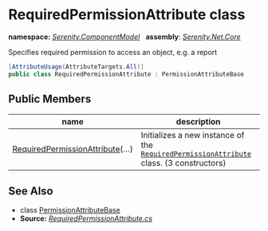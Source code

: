 # RequiredPermissionAttribute class
**namespace:** *[Serenity.ComponentModel](../README.md#serenity.componentmodel-namespace)*   **assembly**: *[Serenity.Net.Core](../README.md)*

Specifies required permission to access an object, e.g. a report

```csharp
[AttributeUsage(AttributeTargets.All)]
public class RequiredPermissionAttribute : PermissionAttributeBase
```

## Public Members

| name | description |
| --- | --- |
| [RequiredPermissionAttribute](RequiredPermissionAttribute/RequiredPermissionAttribute.md)(…) | Initializes a new instance of the [`RequiredPermissionAttribute`](RequiredPermissionAttribute.md) class. (3 constructors) |

## See Also

* class [PermissionAttributeBase](../Serenity.Data/PermissionAttributeBase.md)
* **Source:** *[RequiredPermissionAttribute.cs](https://github.com/serenity-is/Serenity/blob/master/src/Serenity.Net.Core/ComponentModel/Permission/RequiredPermissionAttribute.cs)*